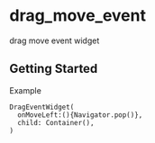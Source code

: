 # drag_move_event

drag move event widget

## Getting Started

Example
```
DragEventWidget(
  onMoveLeft:(){Navigator.pop()},
  child: Container(),
)

```
